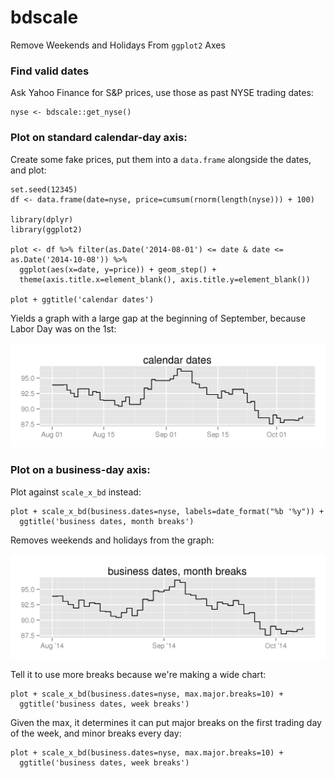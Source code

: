 bdscale
========

Remove Weekends and Holidays From `ggplot2` Axes

### Find valid dates

Ask Yahoo Finance for S&P prices, use those as past NYSE trading dates:

```
nyse <- bdscale::get_nyse()
```

### Plot on standard calendar-day axis:

Create some fake prices, put them into a `data.frame` alongside the dates, and plot:

```
set.seed(12345)
df <- data.frame(date=nyse, price=cumsum(rnorm(length(nyse))) + 100)

library(dplyr)
library(ggplot2)

plot <- df %>% filter(as.Date('2014-08-01') <= date & date <= as.Date('2014-10-08')) %>% 
  ggplot(aes(x=date, y=price)) + geom_step() + 
  theme(axis.title.x=element_blank(), axis.title.y=element_blank())
  
plot + ggtitle('calendar dates')

```

Yields a graph with a large gap at the beginning of September, because Labor Day was on the 1st:

<img src='man/figures/calendar.PNG'>

### Plot on a business-day axis:

Plot against `scale_x_bd` instead:

```
plot + scale_x_bd(business.dates=nyse, labels=date_format("%b '%y")) + 
  ggtitle('business dates, month breaks')
```

Removes weekends and holidays from the graph:

<img src='man/figures/business.month.PNG'>

Tell it to use more breaks because we're making a wide chart:

```
plot + scale_x_bd(business.dates=nyse, max.major.breaks=10) + 
  ggtitle('business dates, week breaks')
```

Given the max, it determines it can put major breaks on the first trading day of the week, and minor breaks every day:

```
plot + scale_x_bd(business.dates=nyse, max.major.breaks=10) + 
  ggtitle('business dates, week breaks')
```